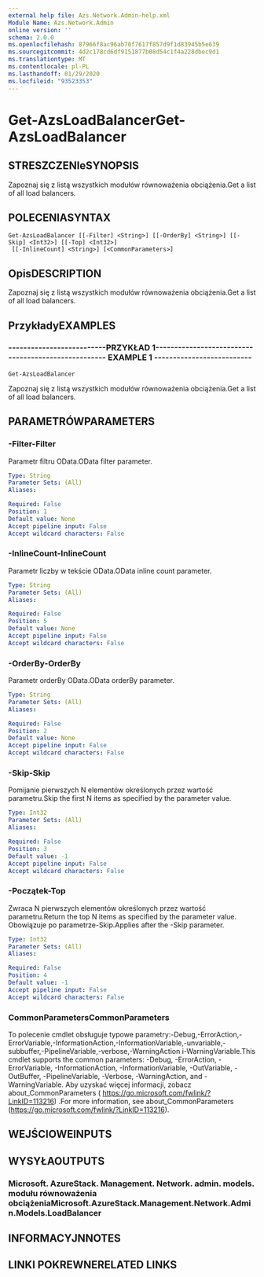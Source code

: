 ```yaml
---
external help file: Azs.Network.Admin-help.xml
Module Name: Azs.Network.Admin
online version: ''
schema: 2.0.0
ms.openlocfilehash: 87966f8ac96ab70f7617f857d9f1d83945b5e639
ms.sourcegitcommit: 4d2c178cd6df9151877b08d54c1f4a228dbec9d1
ms.translationtype: MT
ms.contentlocale: pl-PL
ms.lasthandoff: 01/29/2020
ms.locfileid: "93523353"
---
```

# <span data-ttu-id="f7547-101">Get-AzsLoadBalancer</span><span class="sxs-lookup"><span data-stu-id="f7547-101">Get-AzsLoadBalancer</span></span>

## <span data-ttu-id="f7547-102">STRESZCZENIe</span><span class="sxs-lookup"><span data-stu-id="f7547-102">SYNOPSIS</span></span>
<span data-ttu-id="f7547-103">Zapoznaj się z listą wszystkich modułów równoważenia obciążenia.</span><span class="sxs-lookup"><span data-stu-id="f7547-103">Get a list of all load balancers.</span></span>

## <span data-ttu-id="f7547-104">POLECENIA</span><span class="sxs-lookup"><span data-stu-id="f7547-104">SYNTAX</span></span>

```
Get-AzsLoadBalancer [[-Filter] <String>] [[-OrderBy] <String>] [[-Skip] <Int32>] [[-Top] <Int32>]
 [[-InlineCount] <String>] [<CommonParameters>]
```

## <span data-ttu-id="f7547-105">Opis</span><span class="sxs-lookup"><span data-stu-id="f7547-105">DESCRIPTION</span></span>
<span data-ttu-id="f7547-106">Zapoznaj się z listą wszystkich modułów równoważenia obciążenia.</span><span class="sxs-lookup"><span data-stu-id="f7547-106">Get a list of all load balancers.</span></span>

## <span data-ttu-id="f7547-107">Przykłady</span><span class="sxs-lookup"><span data-stu-id="f7547-107">EXAMPLES</span></span>

### <span data-ttu-id="f7547-108">--------------------------PRZYKŁAD 1--------------------------</span><span class="sxs-lookup"><span data-stu-id="f7547-108">-------------------------- EXAMPLE 1 --------------------------</span></span>
```
Get-AzsLoadBalancer
```

<span data-ttu-id="f7547-109">Zapoznaj się z listą wszystkich modułów równoważenia obciążenia.</span><span class="sxs-lookup"><span data-stu-id="f7547-109">Get a list of all load balancers.</span></span>

## <span data-ttu-id="f7547-110">PARAMETRÓW</span><span class="sxs-lookup"><span data-stu-id="f7547-110">PARAMETERS</span></span>

### <span data-ttu-id="f7547-111">-Filter</span><span class="sxs-lookup"><span data-stu-id="f7547-111">-Filter</span></span>
<span data-ttu-id="f7547-112">Parametr filtru OData.</span><span class="sxs-lookup"><span data-stu-id="f7547-112">OData filter parameter.</span></span>

```yaml
Type: String
Parameter Sets: (All)
Aliases: 

Required: False
Position: 1
Default value: None
Accept pipeline input: False
Accept wildcard characters: False
```

### <span data-ttu-id="f7547-113">-InlineCount</span><span class="sxs-lookup"><span data-stu-id="f7547-113">-InlineCount</span></span>
<span data-ttu-id="f7547-114">Parametr liczby w tekście OData.</span><span class="sxs-lookup"><span data-stu-id="f7547-114">OData inline count parameter.</span></span>

```yaml
Type: String
Parameter Sets: (All)
Aliases: 

Required: False
Position: 5
Default value: None
Accept pipeline input: False
Accept wildcard characters: False
```

### <span data-ttu-id="f7547-115">-OrderBy</span><span class="sxs-lookup"><span data-stu-id="f7547-115">-OrderBy</span></span>
<span data-ttu-id="f7547-116">Parametr orderBy OData.</span><span class="sxs-lookup"><span data-stu-id="f7547-116">OData orderBy parameter.</span></span>

```yaml
Type: String
Parameter Sets: (All)
Aliases: 

Required: False
Position: 2
Default value: None
Accept pipeline input: False
Accept wildcard characters: False
```

### <span data-ttu-id="f7547-117">-Skip</span><span class="sxs-lookup"><span data-stu-id="f7547-117">-Skip</span></span>
<span data-ttu-id="f7547-118">Pomijanie pierwszych N elementów określonych przez wartość parametru.</span><span class="sxs-lookup"><span data-stu-id="f7547-118">Skip the first N items as specified by the parameter value.</span></span>

```yaml
Type: Int32
Parameter Sets: (All)
Aliases: 

Required: False
Position: 3
Default value: -1
Accept pipeline input: False
Accept wildcard characters: False
```

### <span data-ttu-id="f7547-119">-Początek</span><span class="sxs-lookup"><span data-stu-id="f7547-119">-Top</span></span>
<span data-ttu-id="f7547-120">Zwraca N pierwszych elementów określonych przez wartość parametru.</span><span class="sxs-lookup"><span data-stu-id="f7547-120">Return the top N items as specified by the parameter value.</span></span>
<span data-ttu-id="f7547-121">Obowiązuje po parametrze-Skip.</span><span class="sxs-lookup"><span data-stu-id="f7547-121">Applies after the -Skip parameter.</span></span>

```yaml
Type: Int32
Parameter Sets: (All)
Aliases: 

Required: False
Position: 4
Default value: -1
Accept pipeline input: False
Accept wildcard characters: False
```

### <span data-ttu-id="f7547-122">CommonParameters</span><span class="sxs-lookup"><span data-stu-id="f7547-122">CommonParameters</span></span>
<span data-ttu-id="f7547-123">To polecenie cmdlet obsługuje typowe parametry:-Debug,-ErrorAction,-ErrorVariable,-InformationAction,-InformationVariable,-unvariable,-subbuffer,-PipelineVariable,-verbose,-WarningAction i-WarningVariable.</span><span class="sxs-lookup"><span data-stu-id="f7547-123">This cmdlet supports the common parameters: -Debug, -ErrorAction, -ErrorVariable, -InformationAction, -InformationVariable, -OutVariable, -OutBuffer, -PipelineVariable, -Verbose, -WarningAction, and -WarningVariable.</span></span> <span data-ttu-id="f7547-124">Aby uzyskać więcej informacji, zobacz about_CommonParameters ( https://go.microsoft.com/fwlink/?LinkID=113216) .</span><span class="sxs-lookup"><span data-stu-id="f7547-124">For more information, see about_CommonParameters (https://go.microsoft.com/fwlink/?LinkID=113216).</span></span>

## <span data-ttu-id="f7547-125">WEJŚCIOWE</span><span class="sxs-lookup"><span data-stu-id="f7547-125">INPUTS</span></span>

## <span data-ttu-id="f7547-126">WYSYŁA</span><span class="sxs-lookup"><span data-stu-id="f7547-126">OUTPUTS</span></span>

### <span data-ttu-id="f7547-127">Microsoft. AzureStack. Management. Network. admin. models. modułu równoważenia obciążenia</span><span class="sxs-lookup"><span data-stu-id="f7547-127">Microsoft.AzureStack.Management.Network.Admin.Models.LoadBalancer</span></span>

## <span data-ttu-id="f7547-128">INFORMACYJN</span><span class="sxs-lookup"><span data-stu-id="f7547-128">NOTES</span></span>

## <span data-ttu-id="f7547-129">LINKI POKREWNE</span><span class="sxs-lookup"><span data-stu-id="f7547-129">RELATED LINKS</span></span>

